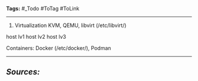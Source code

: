 **Tags:** #_Todo
#ToTag #ToLink 
- - -
1. Virtualization
KVM, QEMU, libvirt (/etc/libvirt/)

host lv1
host lv2
host lv3

Containers: Docker (/etc/docker/), Podman
- - - 
## ***Sources:***